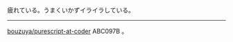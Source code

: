 疲れている。うまくいかずイライラしている。

---

[bouzuya/purescript-at-coder][] ABC097B 。

[bouzuya/purescript-at-coder]: https://github.com/bouzuya/purescript-at-coder

